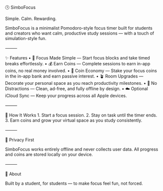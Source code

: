 🕓 SimboFocus

Simple. Calm. Rewarding.

SimboFocus is a minimalist Pomodoro-style focus timer built for students and creators who want calm, productive study sessions — with a touch of simulation-style fun.

⸻

✨ Features
	•	🎯 Focus Made Simple — Start focus blocks and take timed breaks effortlessly.
	•	💰 Earn Coins — Complete sessions to earn in-app coins, no real money involved.
	•	🏦 Coin Economy — Stake your focus coins in the in-app bank and earn passive interest.
	•	🪴 Room Upgrades — Decorate your personal space as you reach productivity milestones.
	•	🔕 No Distractions — Clean, ad-free, and fully offline by design.
	•	☁️ Optional iCloud Sync — Keep your progress across all Apple devices.

⸻

🚀 How It Works
	1.	Start a focus session.
	2.	Stay on task until the timer ends.
	3.	Earn coins and grow your virtual space as you study consistently.

⸻

🔐 Privacy First

SimboFocus works entirely offline and never collects user data.
All progress and coins are stored locally on your device.

⸻

🧠 About

Built by a student, for students — to make focus feel fun, not forced.
